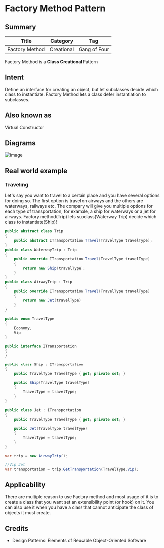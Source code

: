 # Factory Method Pattern

## Summary

|     Title      |  Category  |     Tag      |
| :------------: | :--------: | :----------: |
| Factory Method | Creational | Gang of Four |

Factory Method is a **Class Creational** Pattern

## Intent

Define an interface for creating an object, but let subclasses decide which class to instantiate. Factory Method lets a class defer instantiation to subclasses.  

## Also known as

Virtual Constructor

## Diagrams

![image](https://user-images.githubusercontent.com/14781288/222534850-b8d71049-4177-4640-a495-7b76ec1a5bad.png)

## Real world example

### Traveling

Let's say you want to travel to a certain place and you have several options for doing so. The first option is travel on airways and the others are waterways, railways etc. The company will give you multiple options for each type of transportation, for example, a ship for waterways or a jet for airways. Factory method(Trip) lets subclass(Waterway Trip) decide which class to instantiate(Ship)!



```c#
public abstract class Trip
{
    public abstract ITransportation Travel(TravelType travelType);
}
public class WaterwayTrip : Trip
{
    public override ITransportation Travel(TravelType travelType)
    {
        return new Ship(travelType);
    }
}
public class AirwayTrip : Trip
{
    public override ITransportation Travel(TravelType travelType)
    {
        return new Jet(travelType);
    }
}

public enum TravelType
{
    Economy,
    Vip
}
```

```c#
public interface ITransportation
{
}

public class Ship : ITransportation
{
    public TravelType TravelType { get; private set; }

    public Ship(TravelType travelType)
    {
        TravelType = travelType;
    }
}

public class Jet : ITransportation
{
    public TravelType TravelType { get; private set; }

    public Jet(TravelType travelType)
    {
        TravelType = travelType;
    }
}
```

```c#
var trip = new AirwayTrip();

//Vip Jet
var transportation = trip.GetTransportation(TravelType.Vip);
```


## Applicability

There are multiple reason to use Factory method and most usage of it is to create a class that you want set an extensibility point (or hook) on it. You can also use it when you have a class that cannot anticipate the class of objects it must create.

## Credits

- Design Patterns: Elements of Reusable Object-Oriented Software
